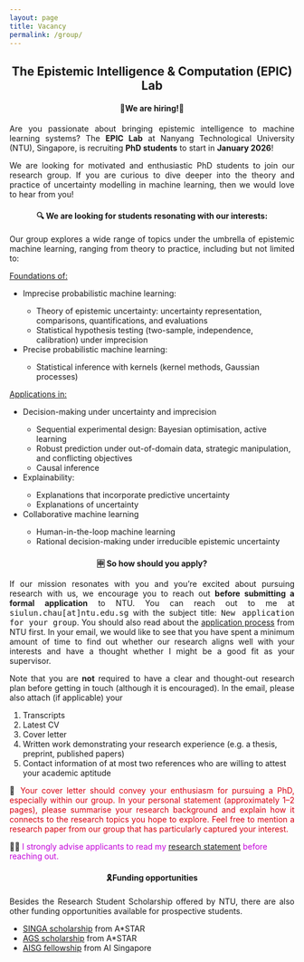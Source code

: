 ```yaml
---
layout: page
title: Vacancy
permalink: /group/
---
```


<h2><center>The Epistemic Intelligence & Computation (EPIC) Lab</center></h2>
<p></p>

<h4><center>🚨We are hiring!🚨</center></h4>
<p align="justify">
Are you passionate about bringing epistemic intelligence to machine learning systems? The <b>EPIC Lab</b> at Nanyang Technological 
University (NTU), Singapore, is recruiting <b>PhD students</b> to start in <b>January 2026</b>!
</p>

<p align="justify">
We are looking for motivated and enthusiastic PhD students to join our research group. If you are curious to dive deeper into the theory 
and practice of uncertainty modelling in machine learning, then we would love to hear from you!
</p>

<h4><center> 🔍 We are looking for students resonating with our interests: </center></h4>
<p align="justify">
Our group explores a wide range of topics under the umbrella of epistemic machine learning, ranging from theory to practice, including 
but not limited to:
</p>
<u>Foundations of:</u>
<ul>
<li>Imprecise probabilistic machine learning: </li>
    <ul>
    <li>Theory of epistemic uncertainty: uncertainty representation, comparisons, quantifications, and evaluations</li>
    <li>Statistical hypothesis testing (two-sample, independence, calibration) under imprecision</li>
    </ul>
<li>Precise probabilistic machine learning:</li>
  <ul>
    <li> Statistical inference with kernels (kernel methods, Gaussian processes)</li>
  </ul>
</ul>

<u>Applications in:</u>
<ul>
<li>Decision-making under uncertainty and imprecision</li>
  <ul>
  <li>Sequential experimental design: Bayesian optimisation, active learning</li>
  <li>Robust prediction under out-of-domain data, strategic manipulation, and conflicting objectives</li>
  <li>Causal inference</li>
  </ul>
<li>Explainability:</li>
    <ul>
        <li>Explanations that incorporate predictive uncertainty</li>
        <li>Explanations of uncertainty</li>
    </ul>
<li>Collaborative machine learning</li>
    <ul>
    <li>Human-in-the-loop machine learning</li>
    <li>Rational decision-making under irreducible epistemic uncertainty</li>
    </ul>
</ul>



<h4><center>🈸 So how should you apply? </center></h4>

<p align="justify">
If our mission resonates with you and you’re excited about pursuing research with us, we encourage you to reach out <b>before submitting a 
formal application</b> to NTU. You can reach out to me at <tt>siulun.chau[at]ntu.edu.sg</tt> with the subject title: <tt>New 
application for your group</tt>. You should also read about the <a href="https://www.ntu.edu.
sg/education/graduate-programme/ccds-phd-cs-engineering">  application process</a> from NTU first. In your 
email,
we 
would like to see that you have spent a minimum amount of time to find out whether our research aligns well with your interests and have 
a thought whether I might be a good fit as your supervisor. 
</p>

<p align="justify">
Note that you are <b>not</b> required to have a clear and thought-out research plan before getting in touch (although it is encouraged). In 
the email, please also attach (if applicable) your
</p>

<ol>
<li>Transcripts</li>
<li>Latest CV</li>
<li>Cover letter</li>
<li>Written work demonstrating your research experience (e.g. a thesis, preprint, published papers)</li>
<li>Contact information of at most two references who are willing to attest your academic aptitude</li>
</ol>

<p align="justify">
🚨 <span style="color: #d90010"> Your cover letter should convey your enthusiasm for pursuing a PhD, especially within our group. In your 
personal statement 
(approximately 1–2 pages), please summarise your research background and explain how it connects to the research topics you hope to 
explore. Feel free to mention a research paper from our group that has particularly captured your interest.</span></p>

🚨🚨<span style="color: #c300d9"> I strongly advise applicants to read my <a href="https://chau999.github.io/assets/research_statement/research_statement.pdf">research statement</a> 
before reaching out. </span>

<h4><center>🎗Funding opportunities </center></h4>

<p align="justify">
Besides the Research Student Scholarship offered by NTU, there are also other funding opportunities available for prospective students.
</p>

<ul>
<li><a href="https://www.a-star.edu.sg/Scholarships/for-graduate-studies/singapore-international-graduate-award-singa">SINGA 
scholarship</a> from A*STAR</li>
<li><a href="https://www.a-star.edu.sg/Scholarships/for-graduate-studies/a-star-graduate-scholarship-singapore">AGS scholarship</a> from 
A*STAR</li>
<li><a href="https://aisingapore.org/research/phd-fellowship-programme/">AISG fellowship</a> from AI Singapore</li>
</ul>


[//]: # ()
[//]: # (<p></p>)

[//]: # (<h3> Recruitment letter </h3>)

[//]: # (<object data="../assets/research_group/recruitment_letter.pdf" width="100%" height="1100" type='application/pdf'></object>)
